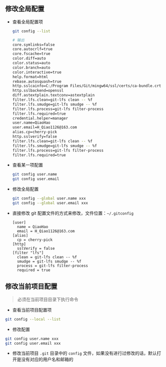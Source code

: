 ## 修改全局配置

- 查看全局配置项

  ```bash
  git config --list
  
  # 输出
  core.symlinks=false
  core.autocrlf=true
  core.fscache=true
  color.diff=auto
  color.status=auto
  color.branch=auto
  color.interactive=true
  help.format=html
  rebase.autosquash=true
  http.sslcainfo=C:/Program Files/Git/mingw64/ssl/certs/ca-bundle.crt
  http.sslbackend=openssl
  diff.astextplain.textconv=astextplain
  filter.lfs.clean=git-lfs clean -- %f
  filter.lfs.smudge=git-lfs smudge -- %f
  filter.lfs.process=git-lfs filter-process
  filter.lfs.required=true
  credential.helper=manager
  user.name=QiaoHao
  user.email=H_Qiao1126@163.com
  alias.cp=cherry-pick
  http.sslverify=false
  filter.lfs.clean=git-lfs clean -- %f
  filter.lfs.smudge=git-lfs smudge -- %f
  filter.lfs.process=git-lfs filter-process
  filter.lfs.required=true
  ```

- 查看某一项配置

  ```bash
  git config user.name
  git config user.email
  ```

- 修改全局配置

  ```bash
  git config --global user.name xxx
  git config --global user.email xxx
  ```

- 直接修改 git 配置文件的方式来修改，文件位置：`~/.gitconfig`

  ```
  [user]
  	name = QiaoHao
  	email = H_Qiao1126@163.com
  [alias]
  	cp = cherry-pick
  [http]
  	sslVerify = false
  [filter "lfs"]
  	clean = git-lfs clean -- %f
  	smudge = git-lfs smudge -- %f
  	process = git-lfs filter-process
  	required = true
  ```

## 修改当前项目配置

> 必须在当前项目目录下执行命令

- 查看当前项目配置项

```bash
git config --local --list
```

- 修改配置

```bash
git config user.name xxx
git config user.email xxx
```

- 修改当前项目 `.git` 目录中的 `config` 文件，如果没有进行过修改的话，默认打开是没有对应的用户名和邮箱的